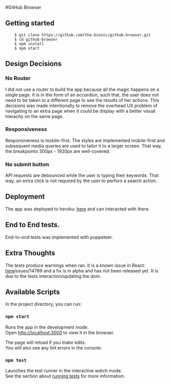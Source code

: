 #GitHub Browser

## Getting started
```
    $ git clone https://github.com/the-bionic/github-browser.git
    $ cd github-browser
    $ npm install
    $ npm start
```

## Design Decisions

### No Router
I did not use a router to build the app because all the magic happens on a single page. It is in the form of an accordion,
such that, the user does not need to be taken to a different page to see the results of her actions. This decisions was
made intentionally to remove the overhead UX problem of navigating to an extra page when it could be display with a better
visual hierachy on the same page.

### Responsiveness
Responsiveness is mobile-first. The styles are implemented mobile-first and subsequent media queries are used to 
tailor it to a larger screen. That way, the breakpoints 300px - 1920px are well-covered.

### No submit button
API requests are debounced while the user is typing their keywords. That way, an extra click is not required by the user to perforn a search action.

## Deployment
The app was deployed to heroku: [here](https://patrick-ghusers.herokuapp.com) and can interacted with there.


## End to End tests.
End-to-end tests was implemented with puppeteer.

## Extra Thoughts
The tests produce warnings when ran. It is a known issue in React: [here](https://github.com/facebook/react/)issues/14769 and a fix is in alpha and has not been released yet. It is due to the tests interaction/updating the dom.

## Available Scripts

In the project directory, you can run:

### `npm start`

Runs the app in the development mode.<br>
Open [http://localhost:3000](http://localhost:3000) to view it in the browser.

The page will reload if you make edits.<br>
You will also see any lint errors in the console.

### `npm test`

Launches the test runner in the interactive watch mode.<br>
See the section about [running tests](https://facebook.github.io/create-react-app/docs/running-tests) for more information.
